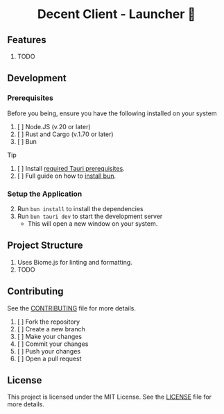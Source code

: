 <h1 align="center">Decent Client - Launcher 🚀</h1>

## Features 

1. TODO

## Development

### Prerequisites

Before you being, ensure you have the following installed on your system
1. [ ] Node.JS (v.20 or later)
2. [ ] Rust and Cargo (v.1.70 or later)
3. [ ] Bun 

> [!TIP]
> 1. [ ] Install [required Tauri prerequisites](https://v2.tauri.app/start/prerequisites/).
> 2. [ ] Full guide on how to [install bun](https://bun.sh/docs/installation).

### Setup the Application

2. Run `bun install` to install the dependencies
3. Run `bun tauri dev` to start the development server
   - This will open a new window on your system.

## Project Structure

1. Uses Biome.js for linting and formatting.
2. TODO

## Contributing

See the [CONTRIBUTING](CONTRIBUTING.md) file for more details.

1. [ ] Fork the repository
2. [ ] Create a new branch
3. [ ] Make your changes
4. [ ] Commit your changes
5. [ ] Push your changes
6. [ ] Open a pull request

## License

This project is licensed under the MIT License. See the [LICENSE](LICENSE) file for more details.


